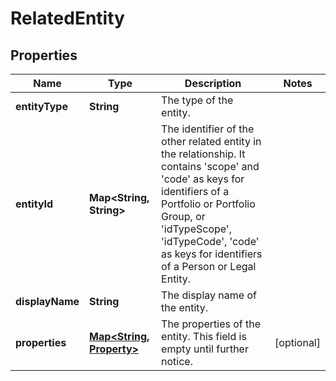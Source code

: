 

# RelatedEntity

## Properties

Name | Type | Description | Notes
------------ | ------------- | ------------- | -------------
**entityType** | **String** | The type of the entity. | 
**entityId** | **Map&lt;String, String&gt;** | The identifier of the other related entity in the relationship. It contains &#39;scope&#39; and &#39;code&#39; as keys for identifiers of a Portfolio or Portfolio Group, or &#39;idTypeScope&#39;, &#39;idTypeCode&#39;, &#39;code&#39; as keys for identifiers of a Person or Legal Entity. | 
**displayName** | **String** | The display name of the entity. | 
**properties** | [**Map&lt;String, Property&gt;**](Property.md) | The properties of the entity. This field is empty until further notice. |  [optional]



